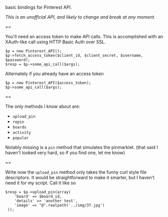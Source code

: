 basic bindings for Pinterest API.

_This is an unofficial API, and likely to change and break at any moment._

==

You'll need an access token to make API calls.  This is accomplished with an XAuth-like call using HTTP Basic Auth over SSL.

    $p = new Pinterest_API();
    $p->fetch_access_token($client_id, $client_secret, $username, $password);
    $resp = $p->some_api_call($args);

Alternately if you already have an access token
 
    $p = new Pinterest_API($access_token);
    $p->some_api_call($args);

==

The only methods I know about are:
  
  * `upload_pin`
  * `repin`
  * `boards`
  * `activity`
  * `popular`  

Notably missing is a `pin` method that simulates the pinmarklet.  (that said I haven't looked very hard, so if you find one, let me know)

==

Write now the `upload_pin` method only takes the funny curl style file descriptors.  It would be straightforward to make it smarter, but I haven't need it for my script.  Call it like so

    $resp = $p->upload_pin(array(
        'board' => $board_id,
        'details' => 'another test',
        'image' => "@".realpath('../img/37.jpg')
     ));
